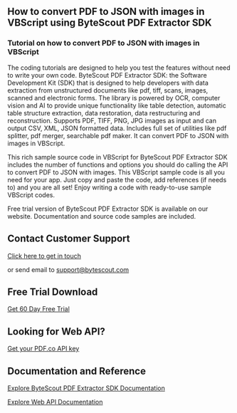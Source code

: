 ## How to convert PDF to JSON with images in VBScript using ByteScout PDF Extractor SDK

### Tutorial on how to convert PDF to JSON with images in VBScript

The coding tutorials are designed to help you test the features without need to write your own code. ByteScout PDF Extractor SDK: the Software Development Kit (SDK) that is designed to help developers with data extraction from unstructured documents like pdf, tiff, scans, images, scanned and electronic forms. The library is powered by OCR, computer vision and AI to provide unique functionality like table detection, automatic table structure extraction, data restoration, data restructuring and reconstruction. Supports PDF, TIFF, PNG, JPG images as input and can output CSV, XML, JSON formatted data. Includes full set of utilities like pdf splitter, pdf merger, searchable pdf maker. It can convert PDF to JSON with images in VBScript.

This rich sample source code in VBScript for ByteScout PDF Extractor SDK includes the number of functions and options you should do calling the API to convert PDF to JSON with images. This VBScript sample code is all you need for your app. Just copy and paste the code, add references (if needs to) and you are all set! Enjoy writing a code with ready-to-use sample VBScript codes.

Free trial version of ByteScout PDF Extractor SDK is available on our website. Documentation and source code samples are included.

## Contact Customer Support

[Click here to get in touch](https://bytescout.zendesk.com/hc/en-us/requests/new?subject=ByteScout%20PDF%20Extractor%20SDK%20Question)

or send email to [support@bytescout.com](mailto:support@bytescout.com?subject=ByteScout%20PDF%20Extractor%20SDK%20Question) 

## Free Trial Download

[Get 60 Day Free Trial](https://bytescout.com/download/web-installer?utm_source=github-readme)

## Looking for Web API? 

[Get your PDF.co API key](https://pdf.co/documentation/api?utm_source=github-readme)

## Documentation and Reference

[Explore ByteScout PDF Extractor SDK Documentation](https://bytescout.com/documentation/index.html?utm_source=github-readme)

[Explore Web API Documentation](https://pdf.co/documentation/api?utm_source=github-readme)